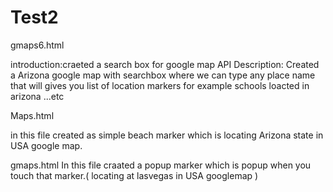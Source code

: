 # Test2

gmaps6.html

introduction:craeted a search box for google map API 
Description: Created a Arizona google map with searchbox where we can type any place name  that will gives you list of location markers
for example schools loacted in arizona ...etc

Maps.html

in this file created as simple beach marker which is locating Arizona state in USA google map.

gmaps.html
In this file craated a popup marker which is popup when you touch that marker.( locating at lasvegas in USA googlemap )

